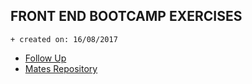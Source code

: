 ## FRONT END BOOTCAMP EXERCISES

    + created on: 16/08/2017
    
- [Follow Up](followUp.md)
- [Mates Repository](matesRepository.md)


